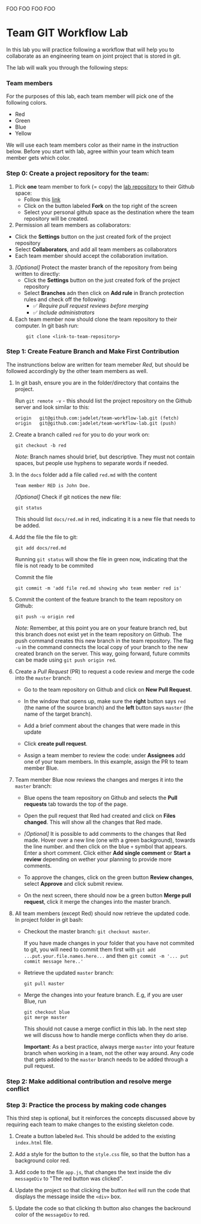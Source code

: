 FOO FOO FOO FOO


# Team GIT Workflow Lab

In this lab you will practice following a workflow that will help you to collaborate as an engineering team on joint project that is stored in git.

The lab will walk you through the following steps:


### Team members

For the purposes of this lab, each team member will pick one of the following colors. 

- Red
- Green 
- Blue
- Yellow

We will use each team members color as their name in the instruction below. 
Before you start with lab, agree within your team which team member gets which color. 


### Step 0: Create a project repository for the team:

1. Pick **one** team member to fork (= copy) the [lab repository](https://github.com/ronnebg/team-workflow-lab) to 
   their Github space:
   - Follow this [link](https://github.com/ronnebg/team-workflow-lab)
   - Click on the button labeled **Fork** on the top right of the screen
   - Select your personal github space as the destination where the team repository will be created.
2.  Permission all team members as collaborators:
   - Click the **Settings** button on the just created fork of the project repository
   - Select **Collaborators**, and add all team members as collaborators
   - Each team member should accept the collaboration invitation.
3. _[Optional]_ Protect the master branch of the repository from being written to directly:
   - Click the **Settings** button on the just created fork of the project repository
   - Select **Branches** adn then click on **Add rule** in Branch protection rules and check off the following:
      - :white_check_mark: _Require pull request reviews before merging_
      - :white_check_mark: _Include administrators_
4. Each team member now should clone the team repository to their computer.  In git bash run:
   ```
       git clone <link-to-team-repository>
   ```   

### Step 1: Create Feature Branch and Make First Contribution

The instrunctions below are written for team memeber *Red*, but should be followed accordingly by the other team members as well.

1. In git bash, ensure you are in the folder/directory that contains the project. 

   Run `git remote -v` - this should list the project repository on the Github server and look similar to this:

   ```
   origin	git@github.com:jadelet/team-workflow-lab.git (fetch)
   origin	git@github.com:jadelet/team-workflow-lab.git (push)
   ```

2. Create a branch called `red` for you to do your work on:

   ```
   git checkout -b red
   ```

   _Note_: Branch names should brief, but descriptive. They must not contain spaces, but people use hyphens to separate words if needed. 

3. In the `docs` folder add a file called `red.md` with the content
   ```
   Team member RED is John Doe.
   ```

   _[Optional]_ Check if git notices the new file:

   ```
   git status
   ```

   This should list `docs/red.md` in red, indicating it is a new file that needs to be added. 
   

4. Add the file the file to git:
   ```
   git add docs/red.md
   ```
  
   Running `git status` will show the file in green now, indicating that the file is not ready to be commited

   Commit the file 
   ```
   git commit -m 'add file red.md showing who team member red is'
   ```

5. Commit the content of the feature branch to the team repository on Github:

   ```
   git push -u origin red
   ```

   _Note:_ Remember, at this point you are on your feature branch red, but this branch does not exist yet in the team repository on Github.  The push command creates this new branch in the team repository. The flag `-u` in the command connects the local copy of your branch to the new created branch on the server.  This way, going forward, future commits can be made using `git push origin red`.

6. Create a _Pull Request_  (PR) to request a code review and merge the code into the `master` branch:

   - Go to the team repository on Github and click on **New Pull Request**. 

   - In the window that opens up, make sure the **right** button says `red` (the name of the source branch) and the 
     **left** button says `master` (the name of the target branch). 

   - Add a brief comment about the changes that were made in this update

   - Click **create pull request**.

   - Assign a team member to review the code: under **Assignees** add one of your team members. In this example, assign the PR to team member Blue.  

7. Team member Blue now reviews the changes and merges it into the `master` branch:
  
   - Blue opens the team repository on Github and selects the **Pull requests** tab towards the top of the page.

   - Open the pull request that Red had created and click on **Files changed**. This will show all the changes that 
     Red made.

   - _[Optional]_ It is possible to add comments to the changes that Red made. Hover over a new line (one with a green background), towards the line number. and then click on the blue `+` symbol that appears. Enter a short comment. Click either **Add single comment** or **Start a review** depending on wether your planning to provide more comments.

   - To approve the changes, click on the green button **Review changes**, select **Approve** and click submit review.

   - On the next screen, there should now be a green button **Merge pull request**, click it merge the changes into the master branch. 

8. All  team members (except Red) should now retrieve the updated code. In project folder in git bash:

   - Checkout the master branch:  `git checkout master`.  
   
     If you have made changes in your folder that you have not commited to git,  you will need to commit them first with `git add ...put.your.file.names.here...` and then `git commit -m '... put commit message here..'`

   - Retrieve the updated `master` branch:

     ```
     git pull master
     ```

   - Merge the changes into your feature branch.  E.g, if you are user Blue, run

     ```
     git checkout blue
     git merge master
     ```

     This should not cause a merge conflict in this lab. In the next step we will discuss how to handle merge conflicts when 
     they do arise.

     **Important**: As a best practice, always merge `master` into your feature branch when working in a team, not the other way around.  Any code that gets added to the `master` branch needs to be added through a pull request. 


### Step 2: Make additional contribution and resolve merge conflict

### Step 3: Practice the process by making code changes

This third step is optional, but it reinforces the concepts discussed above by requiring each team to make changes to the existing 
skeleton code. 

1. Create a button labeled `Red`. This should be added to the existing `index.html` file.

2. Add a style for the button to the `style.css` file, so that the button has a background color red.

3. Add code to the file `app.js`, that changes the text inside the div `messageDiv` to "The red button was clicked".

4. Update the project so that clicking the button `Red` will run the code that displays the message inside the `<div>` box.

5. Update the code so that clicking th button also changes the backround color of the `messageDiv` to red.
